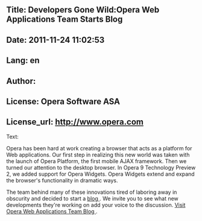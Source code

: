 Title: Developers Gone Wild:Opera Web Applications Team Starts Blog
----
Date: 2011-11-24 11:02:53
----
Lang: en
----
Author: 
----
License: Opera Software ASA
----
License_url: http://www.opera.com
----
Text:

<p>
Opera has been hard at work creating a browser that acts as a platform for Web applications. Our first step in realizing this new world was taken with the launch of Opera Platform, the first mobile AJAX framework. Then we turned our attention to the desktop browser. In Opera 9 Technology Preview 2, we added support for Opera Widgets. Opera Widgets extend and expand the browser&#39;s functionality in dramatic ways.
</p>
<p>
The team behind many of these innovations tired of laboring away in obscurity and decided to start a
<a href="http://my.opera.com/webapplications/">
 blog
</a>
.  We invite you to see what new developments they&#39;re working on add your voice to the discussion.
<a href="http://my.opera.com/webapplications/">
 Visit Opera Web Applications Team Blog
</a>
.
</p>

